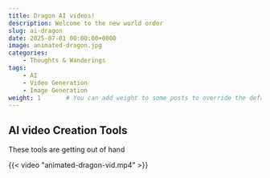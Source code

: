 ```yaml
---
title: Dragon AI videos!
description: Welcome to the new world order
slug: ai-dragon
date: 2025-07-01 00:00:00+0000
image: animated-dragon.jpg
categories:
    - Thoughts & Wanderings
tags:
    - AI
    - Video Generation
    - Image Generation
weight: 1       # You can add weight to some posts to override the default sorting (date descending)
---
```


## AI video Creation Tools

These tools are getting out of hand

{{< video "animated-dragon-vid.mp4" >}}
